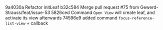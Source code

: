 9a4030a Refactor initLeaf
b32c584 Merge pull request #75 from Gewerd-Strauss/feat/issue-53
5826ced Command `Open View` will create leaf, and activate its view afterwards
74596e9 added command `focus-reference-list-view` + callback
